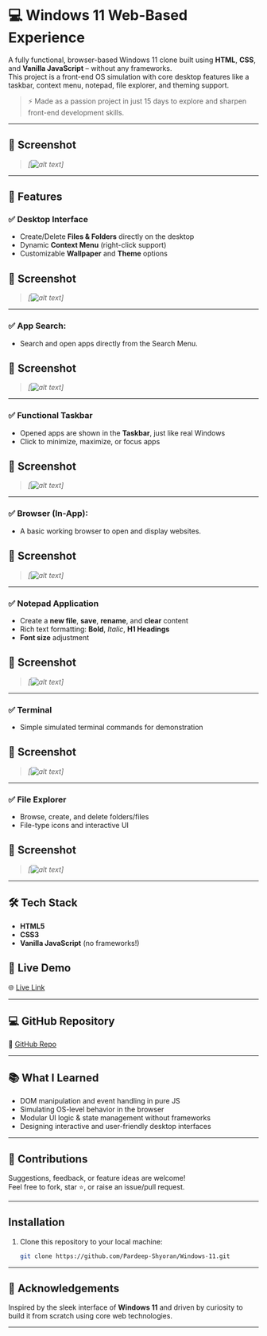 # 💻 Windows 11 Web-Based Experience

A fully functional, browser-based Windows 11 clone built using **HTML**, **CSS**, and **Vanilla JavaScript** – without any frameworks.  
This project is a front-end OS simulation with core desktop features like a taskbar, context menu, notepad, file explorer, and theming support.

> ⚡ Made as a passion project in just 15 days to explore and sharpen front-end development skills.

---

## 📸 Screenshot

> *[![alt text](Project-img/img1.png)]*


---

## 🌟 Features

### ✅ Desktop Interface
- Create/Delete **Files & Folders** directly on the desktop
- Dynamic **Context Menu** (right-click support)
- Customizable **Wallpaper** and **Theme** options


## 📸 Screenshot

> *[![alt text](Project-img/img5.png)]*

---

### ✅ **App Search**: 
- Search and open apps directly from the Search Menu.


## 📸 Screenshot

> *[![alt text](Project-img/img7.png)]*

---

### ✅ Functional Taskbar
- Opened apps are shown in the **Taskbar**, just like real Windows
- Click to minimize, maximize, or focus apps


## 📸 Screenshot

> *[![alt text](Project-img/img6.png)]*

---

### ✅ **Browser (In-App)**: 
- A basic working browser to open and display websites.

## 📸 Screenshot

> *[![alt text](Project-img/img8.png)]*

---

### ✅ Notepad Application
- Create a **new file**, **save**, **rename**, and **clear** content
- Rich text formatting: **Bold**, *Italic*, **H1 Headings**
- **Font size** adjustment


## 📸 Screenshot

> *[![alt text](Project-img/img9.png)]*

---

### ✅ Terminal
- Simple simulated terminal commands for demonstration


## 📸 Screenshot

> *[![alt text](Project-img/img10.png)]*

---

### ✅ File Explorer
- Browse, create, and delete folders/files
- File-type icons and interactive UI


## 📸 Screenshot

> *[![alt text](Project-img/img11.png)]*

---

## 🛠️ Tech Stack

- **HTML5**
- **CSS3**
- **Vanilla JavaScript** (no frameworks!)


## 🚀 Live Demo

🌐 [Live Link](https://os-windows-11.vercel.app/)

---

## 💻 GitHub Repository

📂 [GitHub Repo](https://github.com/Pardeep-Shyoran/Windows-11)

---

## 📚 What I Learned

- DOM manipulation and event handling in pure JS
- Simulating OS-level behavior in the browser
- Modular UI logic & state management without frameworks
- Designing interactive and user-friendly desktop interfaces

---

## 🤝 Contributions

Suggestions, feedback, or feature ideas are welcome!  
Feel free to fork, star ⭐, or raise an issue/pull request.

---

## Installation

1. Clone this repository to your local machine:
   ```bash
   git clone https://github.com/Pardeep-Shyoran/Windows-11.git

---

## 🙌 Acknowledgements

Inspired by the sleek interface of **Windows 11** and driven by curiosity to build it from scratch using core web technologies.

---
